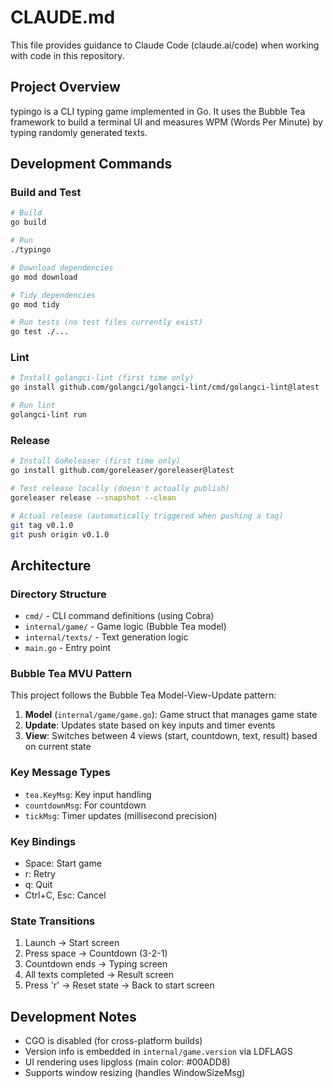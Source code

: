 # CLAUDE.md

This file provides guidance to Claude Code (claude.ai/code) when working with code in this repository.

## Project Overview

typingo is a CLI typing game implemented in Go. It uses the Bubble Tea framework to build a terminal UI and measures WPM (Words Per Minute) by typing randomly generated texts.

## Development Commands

### Build and Test
```bash
# Build
go build

# Run
./typingo

# Download dependencies
go mod download

# Tidy dependencies
go mod tidy

# Run tests (no test files currently exist)
go test ./...
```

### Lint
```bash
# Install golangci-lint (first time only)
go install github.com/golangci/golangci-lint/cmd/golangci-lint@latest

# Run lint
golangci-lint run
```

### Release
```bash
# Install GoReleaser (first time only)
go install github.com/goreleaser/goreleaser@latest

# Test release locally (doesn't actually publish)
goreleaser release --snapshot --clean

# Actual release (automatically triggered when pushing a tag)
git tag v0.1.0
git push origin v0.1.0
```

## Architecture

### Directory Structure
- `cmd/` - CLI command definitions (using Cobra)
- `internal/game/` - Game logic (Bubble Tea model)
- `internal/texts/` - Text generation logic
- `main.go` - Entry point

### Bubble Tea MVU Pattern

This project follows the Bubble Tea Model-View-Update pattern:

1. **Model** (`internal/game/game.go`): Game struct that manages game state
2. **Update**: Updates state based on key inputs and timer events
3. **View**: Switches between 4 views (start, countdown, text, result) based on current state

### Key Message Types
- `tea.KeyMsg`: Key input handling
- `countdownMsg`: For countdown
- `tickMsg`: Timer updates (millisecond precision)

### Key Bindings
- Space: Start game
- r: Retry
- q: Quit
- Ctrl+C, Esc: Cancel

### State Transitions
1. Launch → Start screen
2. Press space → Countdown (3-2-1)
3. Countdown ends → Typing screen
4. All texts completed → Result screen
5. Press 'r' → Reset state → Back to start screen

## Development Notes

- CGO is disabled (for cross-platform builds)
- Version info is embedded in `internal/game.version` via LDFLAGS
- UI rendering uses lipgloss (main color: #00ADD8)
- Supports window resizing (handles WindowSizeMsg)